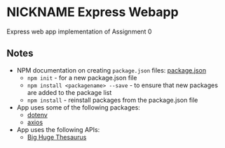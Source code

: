 # NICKNAME Express Webapp

Express web app implementation of Assignment 0

## Notes

* NPM documentation on creating `package.json` files: [package.json](https://docs.npmjs.com/creating-a-package-json-file)
    * `npm init` - for a new package.json file
    * `npm install <packagename> --save` - to ensure that new packages are added to the package list
    * `npm install` - reinstall packages from the package.json file
* App uses some of the following packages:
    * [dotenv](https://www.npmjs.com/package/dotenv)
    * [axios](https://www.npmjs.com/package/axios)
* App uses the following APIs:
    * [Big Huge Thesaurus](https://words.bighugelabs.com/site/api)